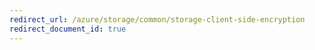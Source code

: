 ```yaml
---
redirect_url: /azure/storage/common/storage-client-side-encryption
redirect_document_id: true
---
```

